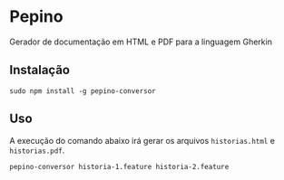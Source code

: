 # Pepino

Gerador de documentação em HTML e PDF para a linguagem Gherkin

## Instalação

```
sudo npm install -g pepino-conversor
```

## Uso

A execução do comando abaixo irá gerar os arquivos `historias.html` e `historias.pdf`.

```
pepino-conversor historia-1.feature historia-2.feature
```
